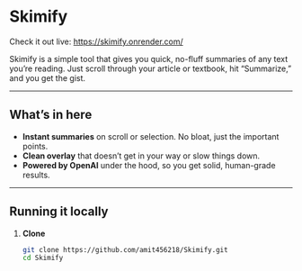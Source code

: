 # Skimify

Check it out live: https://skimify.onrender.com/

Skimify is a simple tool that gives you quick, no-fluff summaries of any text you’re reading. Just scroll through your article or textbook, hit “Summarize,” and you get the gist.

---

## What’s in here

- **Instant summaries** on scroll or selection. No bloat, just the important points.
- **Clean overlay** that doesn’t get in your way or slow things down.
- **Powered by OpenAI** under the hood, so you get solid, human-grade results.

---

## Running it locally

1. **Clone**
   ```bash
   git clone https://github.com/amit456218/Skimify.git
   cd Skimify
